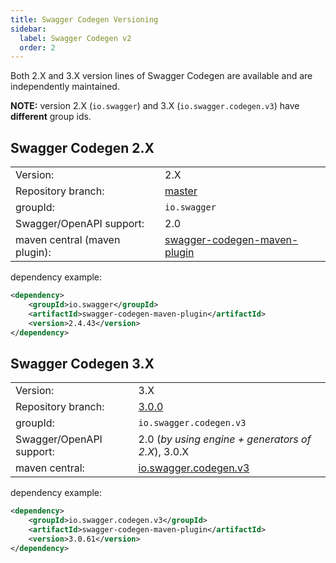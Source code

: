 ```yaml
---
title: Swagger Codegen Versioning
sidebar:
  label: Swagger Codegen v2
  order: 2
---
```



Both 2.X and 3.X version lines of Swagger Codegen are available and are independently maintained.

**NOTE:** version 2.X (`io.swagger`) and 3.X (`io.swagger.codegen.v3`) have **different** group ids.

## Swagger Codegen 2.X

|||
|----|-----|
|Version:| 2.X|
|Repository branch:|[master](https://github.com/swagger-api/swagger-codegen/tree/master)|
|groupId:| `io.swagger`|
|Swagger/OpenAPI support:| 2.0|
|maven central (maven plugin):|[swagger-codegen-maven-plugin](https://mvnrepository.com/artifact/io.swagger/swagger-codegen-maven-plugin)|

dependency example:

```xml
<dependency>
    <groupId>io.swagger</groupId>
    <artifactId>swagger-codegen-maven-plugin</artifactId>
    <version>2.4.43</version>
</dependency>
```

## Swagger Codegen 3.X

|||
|----|-----|
|Version:| 3.X|
|Repository branch:|[3.0.0](https://github.com/swagger-api/swagger-codegen/tree/3.0.0)|
|groupId:| `io.swagger.codegen.v3`|
|Swagger/OpenAPI support:| 2.0 (_by using engine + generators of 2.X_), 3.0.X|
|maven central:|[io.swagger.codegen.v3](https://mvnrepository.com/artifact/io.swagger.codegen.v3)

dependency example:

```xml
<dependency>
    <groupId>io.swagger.codegen.v3</groupId>
    <artifactId>swagger-codegen-maven-plugin</artifactId>
    <version>3.0.61</version>
</dependency>
```
